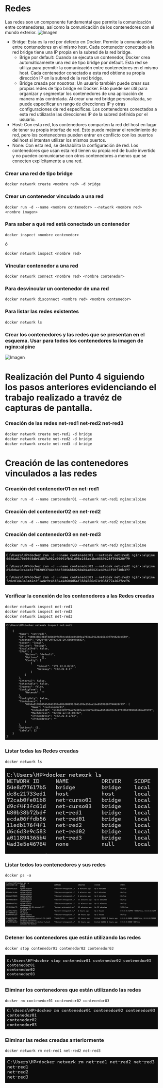 # Redes
Las redes son un componente fundamental que permite la comunicación entre contenedores, así como la comunicación de los contenedores con el mundo exterior. 
![Imagen](imagenes/redes.PNG)
- Bridge: Esta es la red por defecto en Docker. Permite la comunicación entre contenedores en el mismo host. Cada contenedor conectado a la red bridge tiene una IP propia en la subred de la red bridge.
    -  Brige por default: Cuando se ejecuta un contenedor, Docker crea automáticamente una red de tipo bridge por default. Esta red se utiliza para permitir la comunicación entre contenedores en el mismo host. Cada contenedor conectado a esta red obtiene su propia dirección IP en la subred de la red bridge.
    - Bridge creada por nosotros: Un usuario también puede crear sus propias redes de tipo bridge en Docker. Esto puede ser útil para organizar y segmentar los contenedores de una aplicación de manera más controlada. Al crear una red bridge personalizada, se puede especificar un rango de direcciones IP y otras configuraciones de red específicas. Los contenedores conectados a esta red utilizarán las direcciones IP de la subred definida por el usuario.
- Host: Con esta red, los contenedores comparten la red del host en lugar de tener su propia interfaz de red. Esto puede mejorar el rendimiento de red, pero los contenedores pueden entrar en conflicto con los puertos del host si intentan utilizar los mismos puertos.
- None: Con esta red, se deshabilita la configuración de red. Los contenedores que usan esta red tienen su propia red de bucle invertido y no pueden comunicarse con otros contenedores a menos que se conecten explícitamente a una red.

### Crear una red de tipo bridge

```
docker network create <nombre red> -d bridge
```

### Crear un contenedor vinculado a una red

```
docker run -d --name <nombre contenedor> --network <nombre red> <nombre imagen>
```

### Para saber a qué red está conectado un contenedor

```
docker inspect <nombre contenedor>
```
ó
```
docker network inspect <nombre red> 
```

### Vincular contenedor a una red
```
docker network connect <nombre red> <nombre contenedor>
```

### Para desvincular un contenedor de una red
```
docker network disconnect <nombre red> <nombre contenedor>
```

### Para listar las redes existentes
```
docker network ls
```

### Crear los contenedores y las redes que se presentan en el esquema. Usar para todos los contenedores la imagen de nginx:alpine

![Imagen](imagenes/esquema-ejercicio-redes.PNG)

# Realización del Punto 4 siguiendo los pasos anteriores evidenciando el trabajo realizado a travéz de capturas de pantalla.
### Creación de las redes net-red1 net-red2 net-red3

```
docker network create net-red1 -d bridge
docker network create net-red2 -d bridge
docker network create net-red3 -d bridge
```

# Creación de las contenedores vinculados a las redes
### Creación del contenedor01 en net-red1

```
docker run -d --name contenedor01 --network net-red1 nginx:alpine
```

### Creación del contenedor02 en net-red2

```
docker run -d --name contenedor02 --network net-red2 nginx:alpine
```

### Creación del contenedor03 en net-red3

```
docker run -d --name contenedor03 --network net-red3 nginx:alpine
```

![Imagen](imagenes/Punto_4/Creacion_de_Contenedores_con_redes.png)


### Verificar la conexión de los contenedores a las Redes creadas

```
docker network inspect net-red1
docker network inspect net-red2
docker network inspect net-red3
```

![Imagen](imagenes/Punto_4/Verificacion_Conexion_Contenedores_Con_Redes.png)


### Listar todas las Redes creadas

```
docker network ls
```

![Imagen](imagenes/Punto_4/Redes_Creadas.png)


### Listar todos los contenedores y sus redes

```
docker ps -a
```

![Imagen](imagenes/Punto_4/Contenedores_Y_Redes.png)


### Detener los contenedores que están utilizando las redes

```
docker stop contenedor01 contenedor02 contenedor03
```

![Imagen](imagenes/Punto_4/Detener_Contenedores_Creados.png)


### Eliminar los contenedores que están utilizando las redes

```
docker rm contenedor01 contenedor02 contenedor03
```

![Imagen](imagenes/Punto_4/Eliminar_Contenedores.png)


### Eliminar las redes creadas anteriormente

```
docker network rm net-red1 net-red2 net-red3
```

![Imagen](imagenes/Punto_4/Eliminar_Redes_Creadas.png)
